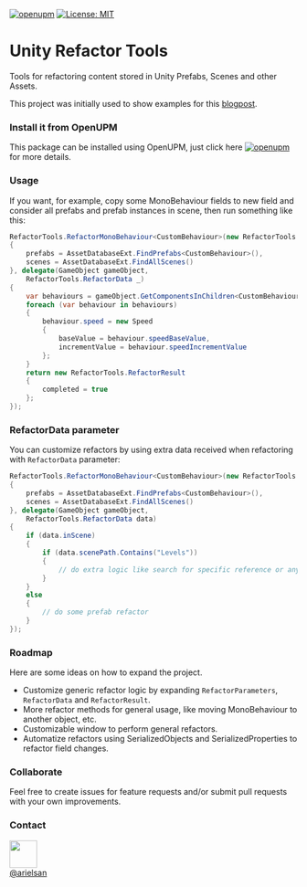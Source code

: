 [![openupm](https://img.shields.io/npm/v/com.gemserk.refactortools?label=openupm&registry_uri=https://package.openupm.com)](https://openupm.com/packages/com.gemserk.refactortools/) [![License: MIT](https://img.shields.io/badge/License-MIT-yellow.svg)](https://opensource.org/licenses/MIT)
# Unity Refactor Tools

Tools for refactoring content stored in Unity Prefabs, Scenes and other Assets.

This project was initially used to show examples for this [blogpost](https://blog.gemserk.com/2022/04/24/refactoring-prefabs-and-unity-objects/).

### Install it from OpenUPM

This package can be installed using OpenUPM, just click here [![openupm](https://img.shields.io/npm/v/com.gemserk.refactortools?label=openupm&registry_uri=https://package.openupm.com)](https://openupm.com/packages/com.gemserk.refactortools/) for more details.

### Usage

If you want, for example, copy some MonoBehaviour fields to new field and consider all prefabs and prefab instances in scene, then run something like this:

```csharp
RefactorTools.RefactorMonoBehaviour<CustomBehaviour>(new RefactorTools.RefactorParameters
{
    prefabs = AssetDatabaseExt.FindPrefabs<CustomBehaviour>(),
    scenes = AssetDatabaseExt.FindAllScenes()
}, delegate(GameObject gameObject, 
    RefactorTools.RefactorData _)
{
    var behaviours = gameObject.GetComponentsInChildren<CustomBehaviour>();
    foreach (var behaviour in behaviours)
    {
        behaviour.speed = new Speed
        {
            baseValue = behaviour.speedBaseValue,
            incrementValue = behaviour.speedIncrementValue
        };
    }
    return new RefactorTools.RefactorResult
    {
        completed = true
    };
});
```

### RefactorData parameter

You can customize refactors by using extra data received when refactoring with `RefactorData` parameter:

```csharp
RefactorTools.RefactorMonoBehaviour<CustomBehaviour>(new RefactorTools.RefactorParameters
{
    prefabs = AssetDatabaseExt.FindPrefabs<CustomBehaviour>(),
    scenes = AssetDatabaseExt.FindAllScenes()
}, delegate(GameObject gameObject, 
    RefactorTools.RefactorData data)
{
    if (data.inScene)
    {
        if (data.scenePath.Contains("Levels"))
        {
            // do extra logic like search for specific reference or anything else
        }
    }
    else
    {
        // do some prefab refactor   
    }
});
```

### Roadmap

Here are some ideas on how to expand the project.

* Customize generic refactor logic by expanding `RefactorParameters`, `RefactorData` and `RefactorResult`.
* More refactor methods for general usage, like moving MonoBehaviour to another object, etc. 
* Customizable window to perform general refactors.
* Automatize refactors using SerializedObjects and SerializedProperties to refactor field changes.
### Collaborate

Feel free to create issues for feature requests and/or submit pull requests with your own improvements. 

### Contact

<a href="https://twitter.com/intent/tweet?screen_name=arielsan&ref_src=twsrc%5Etfw"><img src="screenshots/twitter_logo.png" width="48"/><br/>@arielsan</a>